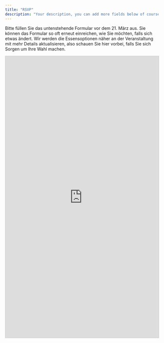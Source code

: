 ```yaml
---
title: "RSVP"
description: "Your description, you can add more fields below of course..."
---
```

Bitte füllen Sie das untenstehende Formular vor dem 21. März aus. Sie können das Formular so oft erneut einreichen, wie Sie möchten, falls sich etwas ändert. Wir werden die Essensoptionen näher an der Veranstaltung mit mehr Details aktualisieren, also schauen Sie hier vorbei, falls Sie sich Sorgen um Ihre Wahl machen.
<script src="https://static.airtable.com/js/embed/embed_snippet_v1.js"></script><iframe class="airtable-embed airtable-dynamic-height" src="https://airtable.com/embed/shrWSxtiXymjPbvGi?backgroundColor=green" frameborder="0" onmousewheel="" width="100%" height="921" style="background: transparent; border: 1px solid #ccc;"></iframe>
